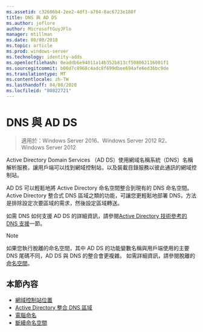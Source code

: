 ```yaml
---
ms.assetid: c32606b4-2ee2-4df3-a704-8ac6723e188f
title: DNS 與 AD DS
ms.author: joflore
author: MicrosoftGuyJFlo
manager: mtillman
ms.date: 08/08/2018
ms.topic: article
ms.prod: windows-server
ms.technology: identity-adds
ms.openlocfilehash: 0eaddb6e94011a14b352b813cf508062116001f1
ms.sourcegitcommit: b00d7c8968c4adc8f699dbee694afe6ed36bc9de
ms.translationtype: MT
ms.contentlocale: zh-TW
ms.lasthandoff: 04/08/2020
ms.locfileid: "80822721"
---
```

# <a name="dns-and-ad-ds"></a>DNS 與 AD DS

>適用於：Windows Server 2016、Windows Server 2012 R2、Windows Server 2012

Active Directory Domain Services （AD DS）使用網域名稱系統（DNS）名稱解析服務，讓用戶端可以找到網域控制站，以及裝載目錄服務以彼此通訊的網域控制站。  
  
AD DS 可以輕鬆地將 Active Directory 命名空間整合到現有的 DNS 命名空間。 Active Directory 整合式 DNS 區域之類的功能，可讓您更輕鬆地部署 DNS，方法是排除設定次要區域的需求，然後設定區域轉送。  
  
如需 DNS 如何支援 AD DS 的詳細資訊，請參閱[Active Directory 技術參考的 DNS 支援](https://go.microsoft.com/fwlink/?LinkID=48147)一節。  
  
> [!NOTE]  
> 如果您執行脫離的命名空間，其中 AD DS 的功能變數名稱與用戶端使用的主要 DNS 尾碼不同，AD DS 與 DNS 的整合會更複雜。 如需詳細資訊，請參閱脫離的[命名空間](../../ad-ds/plan/../../ad-ds/plan/Disjoint-Namespace.md)。  
  
## <a name="in-this-section"></a>本節內容  
  
- [網域控制站位置](../../ad-ds/plan/Domain-Controller-Location.md)  
- [Active Directory 整合 DNS 區域](../../ad-ds/plan/Active-Directory-Integrated-DNS-Zones.md)  
- [電腦命名](../../ad-ds/plan/Computer-Naming.md)  
- [斷續命名空間](../../ad-ds/plan/../../ad-ds/plan/Disjoint-Namespace.md)  
